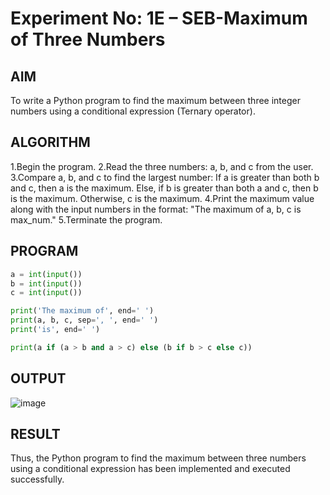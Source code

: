 # Experiment No: 1E – SEB-Maximum of Three Numbers

## AIM  
To write a Python program to find the maximum between three integer numbers using a conditional expression (Ternary operator).

## ALGORITHM  
1.Begin the program.
2.Read the three numbers: a, b, and c from the user.
3.Compare a, b, and c to find the largest number:
    If a is greater than both b and c, then a is the maximum.
    Else, if b is greater than both a and c, then b is the maximum.
    Otherwise, c is the maximum.
4.Print the maximum value along with the input numbers in the format:
"The maximum of a, b, c is max_num."
5.Terminate the program.

## PROGRAM
```python
a = int(input())
b = int(input())
c = int(input())

print('The maximum of', end=' ')
print(a, b, c, sep=', ', end=' ')
print('is', end=' ')

print(a if (a > b and a > c) else (b if b > c else c))

```

## OUTPUT
![image](https://github.com/user-attachments/assets/26d9d8f0-b58f-421a-a23a-f5a1904808f0)

## RESULT
Thus, the Python program to find the maximum between three numbers using a conditional expression has been implemented and executed successfully.
